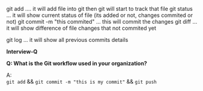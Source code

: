 git add <filename> .... it will add file into git then git will start to track that file
git status ... it will show current status of file (its added or not, changes commited or not)
git commit -m "this commited" ... this will commit the changes
git diff ... it will show difference of file changes that not commited yet

git log ... it will show all previous commits details 

**Interview-Q**

**Q: What is the Git workflow used in your organization?**

A:  
`git add` && `git commit -m "this is my commit"` && `git push`
